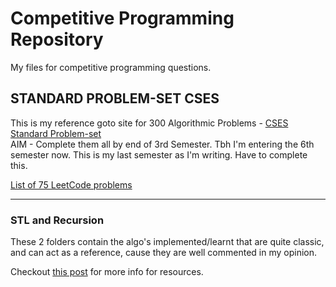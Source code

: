 # Competitive Programming Repository

My files for competitive programming questions.

## STANDARD PROBLEM-SET CSES

This is my reference goto site for 300 Algorithmic Problems - [CSES Standard Problem-set](https://cses.fi/problemset/list/)  
AIM - Complete them all by end of 3rd Semester.
Tbh I'm entering the 6th semester now.
This is my last semester as I'm writing. Have to complete this.

[List of 75 LeetCode problems](https://www.teamblind.com/post/New-Year-Gift---Curated-List-of-Top-75-LeetCode-Questions-to-Save-Your-Time-OaM1orEU)

---

### STL and Recursion

These 2 folders contain the algo's implemented/learnt that are quite classic, and can act as a reference, cause they are well commented in my opinion.

Checkout [this post](https://ba-13.github.io/2021/10/revise-dsa/) for more info for resources.
